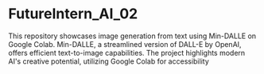 # FutureIntern_AI_02
This repository showcases image generation from text using Min-DALLE on Google Colab. Min-DALLE, a streamlined version of DALL-E by OpenAI, offers efficient text-to-image capabilities. The project highlights modern AI's creative potential, utilizing Google Colab for accessibility
